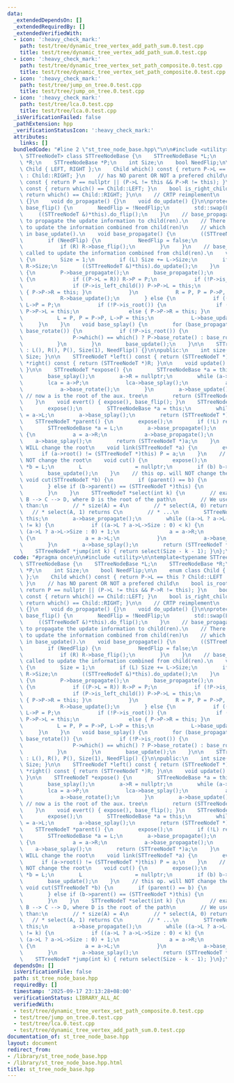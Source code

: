 ```yaml
---
data:
  _extendedDependsOn: []
  _extendedRequiredBy: []
  _extendedVerifiedWith:
  - icon: ':heavy_check_mark:'
    path: test/tree/dynamic_tree_vertex_add_path_sum.0.test.cpp
    title: test/tree/dynamic_tree_vertex_add_path_sum.0.test.cpp
  - icon: ':heavy_check_mark:'
    path: test/tree/dynamic_tree_vertex_set_path_composite.0.test.cpp
    title: test/tree/dynamic_tree_vertex_set_path_composite.0.test.cpp
  - icon: ':heavy_check_mark:'
    path: test/tree/jump_on_tree.0.test.cpp
    title: test/tree/jump_on_tree.0.test.cpp
  - icon: ':heavy_check_mark:'
    path: test/tree/lca.0.test.cpp
    title: test/tree/lca.0.test.cpp
  _isVerificationFailed: false
  _pathExtension: hpp
  _verificationStatusIcon: ':heavy_check_mark:'
  attributes:
    links: []
  bundledCode: "#line 2 \"st_tree_node_base.hpp\"\n\n#include <utility>\n\ntemplate<typename\
    \ STTreeNodeT> class STTreeNodeBase {\n    STTreeNodeBase *L;\n    STTreeNodeBase\
    \ *R;\n    STTreeNodeBase *P;\n    int Size;\n    bool NeedFlip;\n\n    enum class\
    \ Child { LEFT, RIGHT };\n    Child which() const { return P->L == this ? Child::LEFT\
    \ : Child::RIGHT; }\n    // has NO parent OR NOT a prefered child\n    bool is_root()\
    \ const { return P == nullptr || (P->L != this && P->R != this); }\n    bool is_left_child()\
    \ const { return which() == Child::LEFT; }\n    bool is_right_child() const {\
    \ return which() == Child::RIGHT; }\n\n    // CRTP reimplement\n    void do_flip()\
    \ {}\n    void do_propagate() {}\n    void do_update() {}\n\nprotected:\n    void\
    \ base_flip() {\n        NeedFlip = !NeedFlip;\n        std::swap(L, R);\n   \
    \     ((STTreeNodeT &)*this).do_flip();\n    }\n    // base_propagate() is called\
    \ to propagate the update information to child(ren).\n    // There is no need\
    \ to update the information combined from child(ren)\n    // which should be done\
    \ in base_update().\n    void base_propagate() {\n        ((STTreeNodeT &)*this).do_propagate();\n\
    \        if (NeedFlip) {\n            NeedFlip = false;\n            if (L) L->base_flip();\n\
    \            if (R) R->base_flip();\n        }\n    }\n    // base_update() is\
    \ called to update the information combined from child(ren).\n    void base_update()\
    \ {\n        Size = 1;\n        if (L) Size += L->Size;\n        if (R) Size +=\
    \ R->Size;\n        ((STTreeNodeT &)*this).do_update();\n    }\n    void base_rotate()\
    \ {\n        P->base_propagate();\n        base_propagate();\n        if (is_left_child())\
    \ {\n            if ((P->L = R)) R->P = P;\n            if (!P->is_root()) {\n\
    \                if (P->is_left_child()) P->P->L = this;\n                else\
    \ { P->P->R = this; }\n            }\n            R = P, P = P->P, R->P = this;\n\
    \            R->base_update();\n        } else {\n            if ((P->R = L))\
    \ L->P = P;\n            if (!P->is_root()) {\n                if (P->is_left_child())\
    \ P->P->L = this;\n                else { P->P->R = this; }\n            }\n \
    \           L = P, P = P->P, L->P = this;\n            L->base_update();\n   \
    \     }\n    }\n    void base_splay() {\n        for (base_propagate(); !is_root();\
    \ base_rotate()) {\n            if (!P->is_root()) {\n                P->P->base_propagate();\n\
    \                P->which() == which() ? P->base_rotate() : base_rotate();\n \
    \           }\n        }\n        base_update();\n    }\n\n    STTreeNodeBase()\
    \ : L(), R(), P(), Size(1), NeedFlip() {}\n\npublic:\n    int size() const { return\
    \ Size; }\n\n    STTreeNodeT *left() const { return (STTreeNodeT *)L; }\n    STTreeNodeT\
    \ *right() const { return (STTreeNodeT *)R; }\n\n    void update() { base_update();\
    \ }\n\n    STTreeNodeT *expose() {\n        STTreeNodeBase *a = this, *lca = a;\n\
    \        base_splay();\n        a->R = nullptr;\n        while (a->P) {\n    \
    \        lca = a->P;\n            lca->base_splay();\n            a->P->R = a;\n\
    \            a->base_rotate();\n        }\n        a->base_update();\n       \
    \ // now a is the root of the aux. tree\n        return (STTreeNodeT *)lca;\n\
    \    }\n    void evert() { expose(), base_flip(); }\n    STTreeNodeT *root() {\n\
    \        expose();\n        STTreeNodeBase *a = this;\n        while (a->L) a\
    \ = a->L;\n        a->base_splay();\n        return (STTreeNodeT *)a;\n    }\n\
    \    STTreeNodeT *parent() {\n        expose();\n        if (!L) return nullptr;\n\
    \        STTreeNodeBase *a = L;\n        a->base_propagate();\n        while (a->R)\
    \ {\n            a = a->R;\n            a->base_propagate();\n        }\n    \
    \    a->base_splay();\n        return (STTreeNodeT *)a;\n    }\n    // this op.\
    \ WILL change the root\n    void link(STTreeNodeT *a) {\n        evert();\n  \
    \      if (a->root() != (STTreeNodeT *)this) P = a;\n    }\n    // this op. will\
    \ NOT change the root\n    void cut() {\n        expose();\n        STTreeNodeBase\
    \ *b = L;\n        L                 = nullptr;\n        if (b) b->P = nullptr;\n\
    \        base_update();\n    }\n    // this op. will NOT change the root\n   \
    \ void cut(STTreeNodeT *b) {\n        if (parent() == b) {\n            cut();\n\
    \        } else if (b->parent() == (STTreeNodeT *)this) {\n            b->cut();\n\
    \        }\n    }\n    STTreeNodeT *select(int k) {\n        // example: A -->\
    \ B --> C --> D, where D is the root of the path\n        // We use expose(A)\
    \ than:\n        // * size(A) = 4\n        // * select(A, 0) returns D\n     \
    \   // * select(A, 1) returns C\n        // * ...\n        STTreeNodeBase *a =\
    \ this;\n        a->base_propagate();\n        while ((a->L ? a->L->Size : 0)\
    \ != k) {\n            if ((a->L ? a->L->Size : 0) < k) {\n                k -=\
    \ (a->L ? a->L->Size : 0) + 1;\n                a = a->R;\n            } else\
    \ {\n                a = a->L;\n            }\n            a->base_propagate();\n\
    \        }\n        a->base_splay();\n        return (STTreeNodeT *)a;\n    }\n\
    \    STTreeNodeT *jump(int k) { return select(Size - k - 1); }\n};\n"
  code: "#pragma once\n\n#include <utility>\n\ntemplate<typename STTreeNodeT> class\
    \ STTreeNodeBase {\n    STTreeNodeBase *L;\n    STTreeNodeBase *R;\n    STTreeNodeBase\
    \ *P;\n    int Size;\n    bool NeedFlip;\n\n    enum class Child { LEFT, RIGHT\
    \ };\n    Child which() const { return P->L == this ? Child::LEFT : Child::RIGHT;\
    \ }\n    // has NO parent OR NOT a prefered child\n    bool is_root() const {\
    \ return P == nullptr || (P->L != this && P->R != this); }\n    bool is_left_child()\
    \ const { return which() == Child::LEFT; }\n    bool is_right_child() const {\
    \ return which() == Child::RIGHT; }\n\n    // CRTP reimplement\n    void do_flip()\
    \ {}\n    void do_propagate() {}\n    void do_update() {}\n\nprotected:\n    void\
    \ base_flip() {\n        NeedFlip = !NeedFlip;\n        std::swap(L, R);\n   \
    \     ((STTreeNodeT &)*this).do_flip();\n    }\n    // base_propagate() is called\
    \ to propagate the update information to child(ren).\n    // There is no need\
    \ to update the information combined from child(ren)\n    // which should be done\
    \ in base_update().\n    void base_propagate() {\n        ((STTreeNodeT &)*this).do_propagate();\n\
    \        if (NeedFlip) {\n            NeedFlip = false;\n            if (L) L->base_flip();\n\
    \            if (R) R->base_flip();\n        }\n    }\n    // base_update() is\
    \ called to update the information combined from child(ren).\n    void base_update()\
    \ {\n        Size = 1;\n        if (L) Size += L->Size;\n        if (R) Size +=\
    \ R->Size;\n        ((STTreeNodeT &)*this).do_update();\n    }\n    void base_rotate()\
    \ {\n        P->base_propagate();\n        base_propagate();\n        if (is_left_child())\
    \ {\n            if ((P->L = R)) R->P = P;\n            if (!P->is_root()) {\n\
    \                if (P->is_left_child()) P->P->L = this;\n                else\
    \ { P->P->R = this; }\n            }\n            R = P, P = P->P, R->P = this;\n\
    \            R->base_update();\n        } else {\n            if ((P->R = L))\
    \ L->P = P;\n            if (!P->is_root()) {\n                if (P->is_left_child())\
    \ P->P->L = this;\n                else { P->P->R = this; }\n            }\n \
    \           L = P, P = P->P, L->P = this;\n            L->base_update();\n   \
    \     }\n    }\n    void base_splay() {\n        for (base_propagate(); !is_root();\
    \ base_rotate()) {\n            if (!P->is_root()) {\n                P->P->base_propagate();\n\
    \                P->which() == which() ? P->base_rotate() : base_rotate();\n \
    \           }\n        }\n        base_update();\n    }\n\n    STTreeNodeBase()\
    \ : L(), R(), P(), Size(1), NeedFlip() {}\n\npublic:\n    int size() const { return\
    \ Size; }\n\n    STTreeNodeT *left() const { return (STTreeNodeT *)L; }\n    STTreeNodeT\
    \ *right() const { return (STTreeNodeT *)R; }\n\n    void update() { base_update();\
    \ }\n\n    STTreeNodeT *expose() {\n        STTreeNodeBase *a = this, *lca = a;\n\
    \        base_splay();\n        a->R = nullptr;\n        while (a->P) {\n    \
    \        lca = a->P;\n            lca->base_splay();\n            a->P->R = a;\n\
    \            a->base_rotate();\n        }\n        a->base_update();\n       \
    \ // now a is the root of the aux. tree\n        return (STTreeNodeT *)lca;\n\
    \    }\n    void evert() { expose(), base_flip(); }\n    STTreeNodeT *root() {\n\
    \        expose();\n        STTreeNodeBase *a = this;\n        while (a->L) a\
    \ = a->L;\n        a->base_splay();\n        return (STTreeNodeT *)a;\n    }\n\
    \    STTreeNodeT *parent() {\n        expose();\n        if (!L) return nullptr;\n\
    \        STTreeNodeBase *a = L;\n        a->base_propagate();\n        while (a->R)\
    \ {\n            a = a->R;\n            a->base_propagate();\n        }\n    \
    \    a->base_splay();\n        return (STTreeNodeT *)a;\n    }\n    // this op.\
    \ WILL change the root\n    void link(STTreeNodeT *a) {\n        evert();\n  \
    \      if (a->root() != (STTreeNodeT *)this) P = a;\n    }\n    // this op. will\
    \ NOT change the root\n    void cut() {\n        expose();\n        STTreeNodeBase\
    \ *b = L;\n        L                 = nullptr;\n        if (b) b->P = nullptr;\n\
    \        base_update();\n    }\n    // this op. will NOT change the root\n   \
    \ void cut(STTreeNodeT *b) {\n        if (parent() == b) {\n            cut();\n\
    \        } else if (b->parent() == (STTreeNodeT *)this) {\n            b->cut();\n\
    \        }\n    }\n    STTreeNodeT *select(int k) {\n        // example: A -->\
    \ B --> C --> D, where D is the root of the path\n        // We use expose(A)\
    \ than:\n        // * size(A) = 4\n        // * select(A, 0) returns D\n     \
    \   // * select(A, 1) returns C\n        // * ...\n        STTreeNodeBase *a =\
    \ this;\n        a->base_propagate();\n        while ((a->L ? a->L->Size : 0)\
    \ != k) {\n            if ((a->L ? a->L->Size : 0) < k) {\n                k -=\
    \ (a->L ? a->L->Size : 0) + 1;\n                a = a->R;\n            } else\
    \ {\n                a = a->L;\n            }\n            a->base_propagate();\n\
    \        }\n        a->base_splay();\n        return (STTreeNodeT *)a;\n    }\n\
    \    STTreeNodeT *jump(int k) { return select(Size - k - 1); }\n};\n"
  dependsOn: []
  isVerificationFile: false
  path: st_tree_node_base.hpp
  requiredBy: []
  timestamp: '2025-09-17 23:13:28+08:00'
  verificationStatus: LIBRARY_ALL_AC
  verifiedWith:
  - test/tree/dynamic_tree_vertex_set_path_composite.0.test.cpp
  - test/tree/jump_on_tree.0.test.cpp
  - test/tree/lca.0.test.cpp
  - test/tree/dynamic_tree_vertex_add_path_sum.0.test.cpp
documentation_of: st_tree_node_base.hpp
layout: document
redirect_from:
- /library/st_tree_node_base.hpp
- /library/st_tree_node_base.hpp.html
title: st_tree_node_base.hpp
---
```

